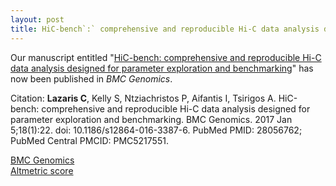 ```yaml
---
layout: post
title: HiC-bench`:` comprehensive and reproducible Hi-C data analysis designed for parameter exploration and benchmarking
---
```


Our manuscript entitled "[HiC-bench: comprehensive and reproducible Hi-C data analysis designed for parameter exploration and benchmarking](https://www.ncbi.nlm.nih.gov/pubmed/28056762)" has now been published in _BMC Genomics_.  

Citation: **Lazaris C**, Kelly S, Ntziachristos P, Aifantis I, Tsirigos A. HiC-bench:
comprehensive and reproducible Hi-C data analysis designed for parameter
exploration and benchmarking. BMC Genomics. 2017 Jan 5;18(1):22. doi:
10.1186/s12864-016-3387-6. PubMed PMID: 28056762; PubMed Central PMCID:
PMC5217551.

[BMC Genomics](https://bmcgenomics.biomedcentral.com/articles/10.1186/s12864-016-3387-6)  
[Altmetric score](https://www.altmetric.com/details/15268608)  
